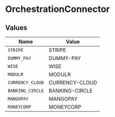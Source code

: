 # OrchestrationConnector


## Values

| Name             | Value            |
| ---------------- | ---------------- |
| `STRIPE`         | STRIPE           |
| `DUMMY_PAY`      | DUMMY-PAY        |
| `WISE`           | WISE             |
| `MODULR`         | MODULR           |
| `CURRENCY_CLOUD` | CURRENCY-CLOUD   |
| `BANKING_CIRCLE` | BANKING-CIRCLE   |
| `MANGOPAY`       | MANGOPAY         |
| `MONEYCORP`      | MONEYCORP        |